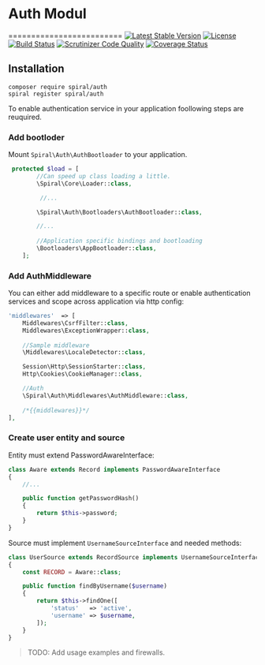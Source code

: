 # Auth Modul
=========================
[![Latest Stable Version](https://poser.pugx.org/spiral/auth/v/stable)](https://packagist.org/packages/spiral/auth) 
[![License](https://poser.pugx.org/spiral/auth/license)](https://packagist.org/packages/spiral/auth)
[![Build Status](https://travis-ci.org/spiral-modules/auth.svg?branch=master)](https://travis-ci.org/spiral-modules/auth)
[![Scrutinizer Code Quality](https://scrutinizer-ci.com/g/spiral-modules/auth/badges/quality-score.png?b=master)](https://scrutinizer-ci.com/g/spiral-modules/auth/?branch=master)
[![Coverage Status](https://coveralls.io/repos/github/spiral-modules/auth/badge.svg?branch=master)](https://coveralls.io/github/spiral-modules/auth?branch=master)

## Installation
```
composer require spiral/auth
spiral register spiral/auth
```

To enable authentication service in your application foollowing steps are reuquired.

### Add bootloder
Mount `Spiral\Auth\AuthBootloader` to your application.

```php
 protected $load = [
        //Can speed up class loading a little.
        \Spiral\Core\Loader::class,

         //...

        \Spiral\Auth\Bootloaders\AuthBootloader::class,

        //...
        
        //Application specific bindings and bootloading
        \Bootloaders\AppBootloader::class,
    ];
```

### Add AuthMiddleware
You can either add middleware to a specific route or enable authentication services and scope across application via http config:

```php
'middlewares'  => [
    Middlewares\CsrfFilter::class,
    Middlewares\ExceptionWrapper::class,
  
    //Sample middleware
    \Middlewares\LocaleDetector::class,

    Session\Http\SessionStarter::class,
    Http\Cookies\CookieManager::class,

    //Auth
    \Spiral\Auth\Middlewares\AuthMiddleware::class,
    
    /*{{middlewares}}*/
],
```

### Create user entity and source

Entity must extend PasswordAwareInterface:

```php
class Aware extends Record implements PasswordAwareInterface
{
    //...

    public function getPasswordHash()
    {
        return $this->password;
    }
}
```

Source must implement `UsernameSourceInterface` and needed methods:

```php
class UserSource extends RecordSource implements UsernameSourceInterface
{
    const RECORD = Aware::class;

    public function findByUsername($username)
    {
        return $this->findOne([
            'status'   => 'active',
            'username' => $username,
        ]);
    }
}
```

> TODO: Add usage examples and firewalls.
